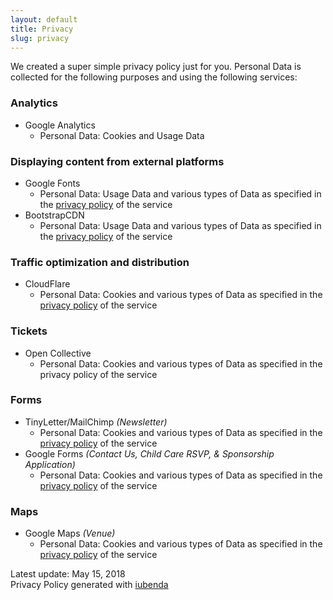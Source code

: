 ```yaml
---
layout: default
title: Privacy
slug: privacy
---
```


We created a super simple privacy policy just for you. Personal Data is collected
for the following purposes and using the following services:

### Analytics

* Google Analytics
    * Personal Data: Cookies and Usage Data

### Displaying content from external platforms

* Google Fonts
    * Personal Data: Usage Data and various types of Data as specified in the
      [privacy policy](https://policies.google.com/privacy) of the service
* BootstrapCDN
    * Personal Data: Usage Data and various types of Data as specified in the
      [privacy policy](https://www.bootstrapcdn.com/privacy-policy/) of the service

### Traffic optimization and distribution

* CloudFlare
    * Personal Data: Cookies and various types of Data as specified in the
      [privacy policy](https://www.cloudflare.com/security-policy/) of the service

### Tickets

* Open Collective
    * Personal Data: Cookies and various types of Data as specified in the
      privacy policy of the service

### Forms

* TinyLetter/MailChimp _(Newsletter)_
    * Personal Data: Cookies and various types of Data as specified in the
      [privacy policy](https://mailchimp.com/legal/privacy/) of the service
* Google Forms _(Contact Us, Child Care RSVP, & Sponsorship Application)_
    * Personal Data: Cookies and various types of Data as specified in the
      [privacy policy](https://policies.google.com/privacy) of the service

### Maps

* Google Maps _(Venue)_
   * Personal Data: Cookies and various types of Data as specified in the
     [privacy policy](https://policies.google.com/privacy) of the service

<div class="small">
    Latest update: May 15, 2018
    <br>
    <span class="text-muted">Privacy Policy generated with <a href="https://www.iubenda.com/en/" target="_blank" rel="noopener">iubenda</a></span>
</div>

